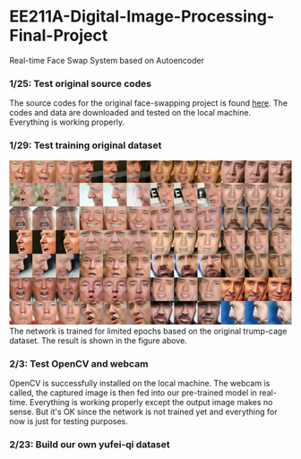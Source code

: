 # EE211A-Digital-Image-Processing-Final-Project
Real-time Face Swap System based on Autoencoder

### 1/25: Test original source codes
The source codes for the original face-swapping project is found [here](https://github.com/joshua-wu/deepfakes_faceswap/).
The codes and data are downloaded and tested on the local machine. Everything is working properly.

### 1/29: Test training original dataset
![alt text](https://github.com/YufeiHu/EE211A-Digital-Image-Processing-Final-Project/blob/master/trump-cage.png)
The network is trained for limited epochs based on the original trump-cage dataset. The result is shown in the figure above.

### 2/3: Test OpenCV and webcam
OpenCV is successfully installed on the local machine.
The webcam is called, the captured image is then fed into our pre-trained model in real-time. Everything is working properly except the output image makes no sense. But it's OK since the network is not trained yet and everything for now is just for testing purposes.

### 2/23: Build our own yufei-qi dataset

